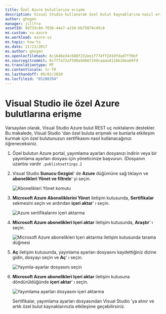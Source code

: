 ```yaml
---
title: Özel Azure bulutlarına erişme
description: Visual Studio kullanarak özel bulut kaynaklarına nasıl erişebileceğinizi öğrenin.
author: ghogen
manager: jillfra
assetId: 9d733c8d-703b-44e7-a210-bb75874c45c8
ms.custom: vs-azure
ms.workload: azure-vs
ms.topic: how-to
ms.date: 11/13/2017
ms.author: ghogen
ms.openlocfilehash: 6c1b46e34c688f232ee1f774ff2d19fdad7ff6bf
ms.sourcegitcommit: 6cfffa72af599a9d667249caaaa411bb28ea69fd
ms.translationtype: MT
ms.contentlocale: tr-TR
ms.lasthandoff: 09/02/2020
ms.locfileid: "85280394"
---
```

# <a name="accessing-private-azure-clouds-with-visual-studio"></a>Visual Studio ile özel Azure bulutlarına erişme

Varsayılan olarak, Visual Studio Azure bulut REST uç noktalarını destekler. Bu makalede, Visual Studio 'dan özel buluta erişmek ve bunlarla etkileşim kurmak için özel bulutunuzun sertifikasını nasıl kullanacağınızı öğreneceksiniz.

1. Özel bulutun Azure portal, yayımlama ayarları dosyanızı indirin veya bir yayımlama ayarları dosyası için yöneticinize başvurun. (Dosyanın uzantısı vardır `.publishsettings` .)

1. Visual Studio **Sunucu Gezgini**' de **Azure** düğümüne sağ tıklayın ve **abonelikleri Yönet ve filtrele**' yi seçin.

    ![Abonelikleri Yönet komutu](./media/vs-azure-tools-access-private-azure-clouds-with-visual-studio/IC790778.png)

1. **Microsoft Azure Aboneliklerini Yönet** iletişim kutusunda, **Sertifikalar** sekmesini seçin ve ardından **içeri aktar**' ı seçin.

    ![Azure sertifikalarını içeri aktarma](./media/vs-azure-tools-access-private-azure-clouds-with-visual-studio/IC790779.png)

1. **Microsoft Azure abonelikleri Içeri aktar** iletişim kutusunda, **Araştır**' ı seçin.

    ![Microsoft Azure abonelikleri Içeri aktarma iletişim kutusunda tarama düğmesi](./media/vs-azure-tools-access-private-azure-clouds-with-visual-studio/browse-button.png)

1. **Aç** iletişim kutusunda, yayınlama ayarları dosyasını kaydettiğiniz dizine gidin, dosyayı seçin ve **Aç**' ı seçin.

    ![Yayımla-ayarlar dosyasını seçin](./media/vs-azure-tools-access-private-azure-clouds-with-visual-studio/select-publish-settings-file.png)

1. **Microsoft Azure abonelikleri Içeri aktar** iletişim kutusuna döndürüldüğünde **içeri aktar**' ı seçin.

    ![Yayımlama ayarları dosyasını içeri aktarma](./media/vs-azure-tools-access-private-azure-clouds-with-visual-studio/IC790780.png)

    Sertifikalar, yayımlama ayarları dosyasından Visual Studio 'ya alınır ve artık özel bulut kaynaklarınızla etkileşime geçebilirsiniz.
